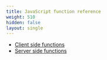 ```yaml
---
title: JavaScript function reference
weight: 510
hidden: false
layout: single
---
```


- [Client side functions](/docs/scripting-reference/runtimes/javascript/client-functions)
- [Server side functions](/docs/scripting-reference/runtimes/javascript/server-functions)